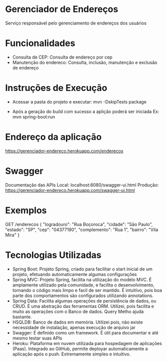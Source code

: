 # Gerenciador de Endereços #
Serviço responsável pelo gerenciamento de endereços dos usuários

# Funcionalidades #
 - Consulta de CEP: Consulta de endereço por cep 
 - Manutenção do endereco: Consulta, inclusão, manutenção e exclusão de endereço
 
# Instruções de Execução #
 - Acessar a pasta do projeto e executar:
   mvn -DskipTests package

 - Após a geração do build com sucesso a aplição poderá ser iniciada
   Ex: mvn spring-boot:run

# Endereço da aplicação #
https://gerenciador-endereco.herokuapp.com/enderecos

# Swagger #
Documentação das APIs
Local: localhost:8080/swagger-ui.html
Produção: https://gerenciador-endereco.herokuapp.com/swagger-ui.html

# Exemplos #
GET /enderecos
{
    "logradouro": "Rua Boçoroca",
    "cidade": "São Paulo",
    "estado": "SP",
    "cep": "04377190",
    "complemento": "Rua 1",
    "bairro": "Vila Mira"
}

# Tecnologias Utilizadas #
 - Spring Boot: Projeto Spring, criado para facilitar o start inicial de um projeto, efetuando automaticamente algumas configurações
 - Spring MVC: Projeto Spring, facilita na utilização do modelo MVC. É amplamente utilizado pela comunidade, e facilita o desenvolvimento, tornando o código mais limpo e facil de ser mantido. É intuitívo, pois boa parte dos comportamentos são configurados utilizando annotations.
 - Spring Data: Facilita algumas operações de persistência de dados, ou CRUD. É uma abstração das ferramentas ORM. Utilizei, pois facilita e muito as operações com o Banco de dados. Query Metho ajuda bastante.
 - HSQLDB: Banco de dados em memória. Utilizei pois, não existe necessidade de instalação, apenas execução de arquivo jar
 - Swagger: É definido como um framework. É útil para documentar e até mesmo testar suas APIs  
 - Heroku: Plataforma em nuvem utilizada para hospedagem de aplicações (Paas). Integrado ao GitHub, permite deployar automaticamente a aplicação após o push.
 Extremamente simples e intuitivo.

